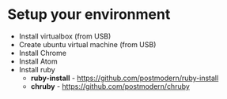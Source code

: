 # Setup your environment

* Install virtualbox (from USB)
* Create ubuntu virtual machine (from USB)
* Install Chrome 
* Install Atom
* Install ruby
  * **ruby-install** - https://github.com/postmodern/ruby-install   
  * **chruby** - https://github.com/postmodern/chruby
  

